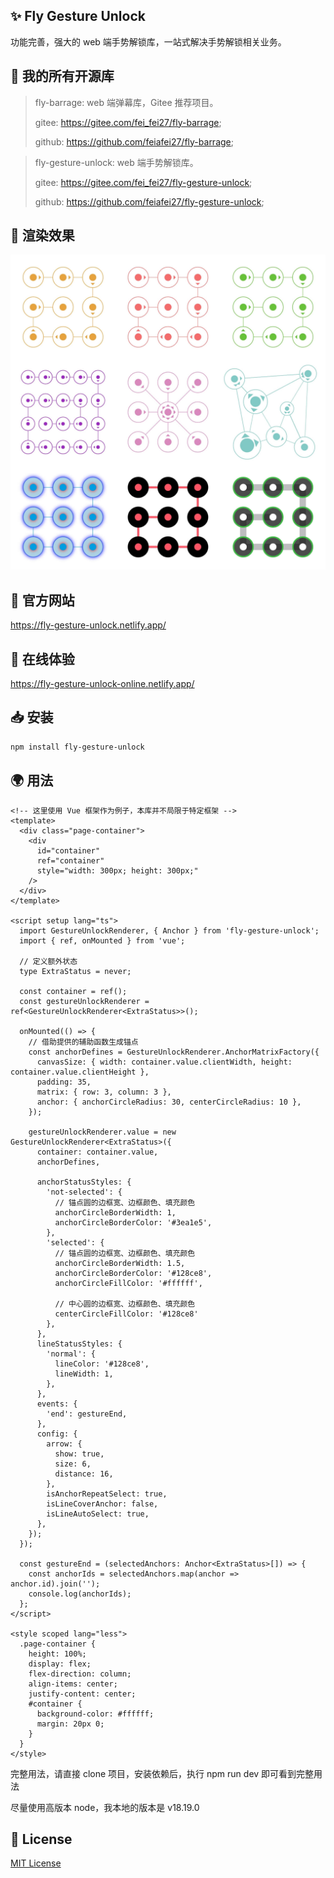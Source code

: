 ## ✨ Fly Gesture Unlock

功能完善，强大的 web 端手势解锁库，一站式解决手势解锁相关业务。

## 🎉 我的所有开源库
> fly-barrage: web 端弹幕库，Gitee 推荐项目。
> 
> gitee: https://gitee.com/fei_fei27/fly-barrage;
> 
> github: https://github.com/feiafei27/fly-barrage;

> fly-gesture-unlock: web 端手势解锁库。
>
> gitee: https://gitee.com/fei_fei27/fly-gesture-unlock;
>
> github: https://github.com/feiafei27/fly-gesture-unlock;

## 🎥 渲染效果

![渲染效果](./public/full-demo.jpg)

## 📝 官方网站

<https://fly-gesture-unlock.netlify.app/>

## 🎄 在线体验

<https://fly-gesture-unlock-online.netlify.app/>

## 📥 安装

```bash
npm install fly-gesture-unlock
```

## 🌍 用法
```vue
<!-- 这里使用 Vue 框架作为例子，本库并不局限于特定框架 -->
<template>
  <div class="page-container">
    <div
      id="container"
      ref="container"
      style="width: 300px; height: 300px;"
    />
  </div>
</template>

<script setup lang="ts">
  import GestureUnlockRenderer, { Anchor } from 'fly-gesture-unlock';
  import { ref, onMounted } from 'vue';

  // 定义额外状态
  type ExtraStatus = never;

  const container = ref();
  const gestureUnlockRenderer = ref<GestureUnlockRenderer<ExtraStatus>>();

  onMounted(() => {
    // 借助提供的辅助函数生成锚点
    const anchorDefines = GestureUnlockRenderer.AnchorMatrixFactory({
      canvasSize: { width: container.value.clientWidth, height: container.value.clientHeight },
      padding: 35,
      matrix: { row: 3, column: 3 },
      anchor: { anchorCircleRadius: 30, centerCircleRadius: 10 },
    });

    gestureUnlockRenderer.value = new GestureUnlockRenderer<ExtraStatus>({
      container: container.value,
      anchorDefines,

      anchorStatusStyles: {
        'not-selected': {
          // 锚点圆的边框宽、边框颜色、填充颜色
          anchorCircleBorderWidth: 1,
          anchorCircleBorderColor: '#3ea1e5',
        },
        'selected': {
          // 锚点圆的边框宽、边框颜色、填充颜色
          anchorCircleBorderWidth: 1.5,
          anchorCircleBorderColor: '#128ce8',
          anchorCircleFillColor: '#ffffff',

          // 中心圆的边框宽、边框颜色、填充颜色
          centerCircleFillColor: '#128ce8'
        },
      },
      lineStatusStyles: {
        'normal': {
          lineColor: '#128ce8',
          lineWidth: 1,
        },
      },
      events: {
        'end': gestureEnd,
      },
      config: {
        arrow: {
          show: true,
          size: 6,
          distance: 16,
        },
        isAnchorRepeatSelect: true,
        isLineCoverAnchor: false,
        isLineAutoSelect: true,
      },
    });
  });

  const gestureEnd = (selectedAnchors: Anchor<ExtraStatus>[]) => {
    const anchorIds = selectedAnchors.map(anchor => anchor.id).join('');
    console.log(anchorIds);
  };
</script>

<style scoped lang="less">
  .page-container {
    height: 100%;
    display: flex;
    flex-direction: column;
    align-items: center;
    justify-content: center;
    #container {
      background-color: #ffffff;
      margin: 20px 0;
    }
  }
</style>
```
完整用法，请直接 clone 项目，安装依赖后，执行 npm run dev 即可看到完整用法

尽量使用高版本 node，我本地的版本是 v18.19.0

## 🌲 License
[MIT License](LICENSE)